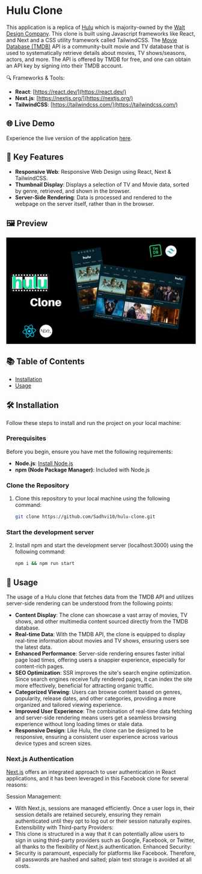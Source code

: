 # Hulu Clone

This application is a replica of [Hulu](https://www.hulu.com/welcome?orig_referrer=https%3A%2F%2Fwww.google.com%2F) which is majority-owned by the [Walt Design Company](https://en.wikipedia.org/wiki/The_Walt_Disney_Company). This clone is built using Javascript frameworks like React, and Next and a CSS utility framework called TailwindCSS. The [Movie Database (TMDB)](https://www.themoviedb.org/) API is a community-built movie and TV database that is used to systematically retrieve details about movies, TV shows/seasons, actors, and more. The API is offered by TMDB for free, and one can obtain an API key by signing into their TMDB account.

🔍 Frameworks & Tools:

- **React**: [https://react.dev/](https://react.dev/)
- **Next.js**: [https://nextjs.org/](https://nextjs.org/)
- **TailwindCSS**: [https://tailwindcss.com/](https://tailwindcss.com/)

## 🌐 Live Demo

Experience the live version of the application [here](https://hulu-clone-tmdb.vercel.app/).

## 🌟 Key Features

- **Responsive Web**: Responsive Web Design using React, Next & TailwindCSS.
- **Thumbnail Display**: Displays a selection of TV and Movie data, sorted by genre, retrieved, and shown in the browser.
- **Server-Side Rendering**: Data is processed and rendered to the webpage on the server itself, rather than in the browser. 

## 🖼️ Preview

![Hulu Thumbnail](hulu_thumbnail.PNG)

## 📚 Table of Contents

- [Installation](#installation)
- [Usage](#usage)
  
## 🛠️ Installation

Follow these steps to install and run the project on your local machine:

### Prerequisites

Before you begin, ensure you have met the following requirements:

- **Node.js**: [Install Node.js](https://nodejs.org/)
- **npm (Node Package Manager)**: Included with Node.js

### Clone the Repository

1. Clone this repository to your local machine using the following command:

   ```bash
   git clone https://github.com/Sadhvi10/hulu-clone.git

### Start the development server

2. Install npm and start the development server (localhost:3000) using the following command:

   ```bash
   npm i && npm run start

## 🚀 Usage

The usage of a Hulu clone that fetches data from the TMDB API and utilizes server-side rendering can be understood from the following points:

- **Content Display**: The clone can showcase a vast array of movies, TV shows, and other multimedia content sourced directly from the TMDB database.
- **Real-time Data**: With the TMDB API, the clone is equipped to display real-time information about movies and TV shows, ensuring users see the latest data.
- **Enhanced Performance**: Server-side rendering ensures faster initial page load times, offering users a snappier experience, especially for content-rich pages.
- **SEO Optimization**: SSR improves the site's search engine optimization. Since search engines receive fully rendered pages, it can index the site more effectively, beneficial for attracting organic traffic.
- **Categorized Viewing**: Users can browse content based on genres, popularity, release dates, and other categories, providing a more organized and tailored viewing experience.
- **Improved User Experience**: The combination of real-time data fetching and server-side rendering means users get a seamless browsing experience without long loading times or stale data.
- **Responsive Design**: Like Hulu, the clone can be designed to be responsive, ensuring a consistent user experience across various device types and screen sizes.

### Next.js Authentication

[Next.js](https://nextjs.org/) offers an integrated approach to user authentication in React applications, and it has been leveraged in this Facebook clone for several reasons:

Session Management:
- With Next.js, sessions are managed efficiently. Once a user logs in, their session details are retained securely, ensuring they remain authenticated until they opt to log out or their session naturally expires.
Extensibility with Third-party Providers:
- This clone is structured in a way that it can potentially allow users to sign in using third-party providers such as Google, Facebook, or Twitter, all thanks to the flexibility of Next.js authentication.
Enhanced Security:
- Security is paramount, especially for platforms like Facebook. Therefore, all passwords are hashed and salted; plain text storage is avoided at all costs.




